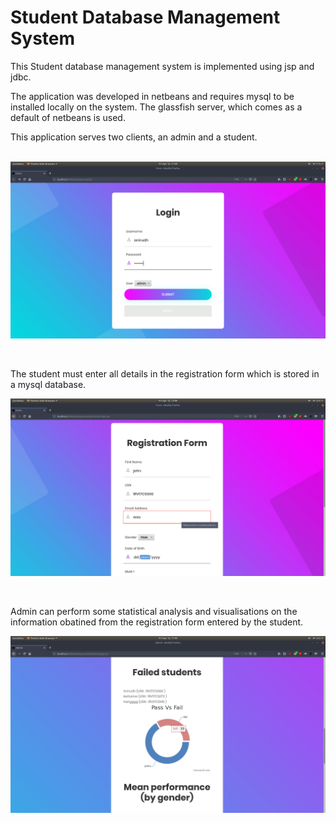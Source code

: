 # Student Database Management System
This Student database management system is implemented using jsp and jdbc.

The application was developed in netbeans and requires mysql to be installed locally on the system. The glassfish server, which comes as a default of netbeans is used.

This application serves two clients, an admin and a student.
<br />
<br />

![](images/image1.png)


<br />

The student must enter all details in the registration form which is stored in a mysql database.
<br />

![](images/image3.png)


<br />

Admin can perform some statistical analysis and visualisations on the information obatined from the registration form entered by the student.
<br />

![](images/image2.png)
